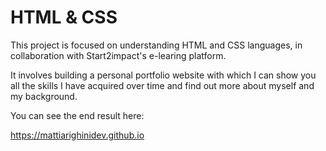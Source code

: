 # HTML & CSS
This project is focused on understanding HTML and CSS languages, in collaboration with Start2impact's e-learing platform.

It involves building a personal portfolio website with which I can show you all the skills I have acquired over time and find out more about myself and my background.

You can see the end result here:

https://mattiarighinidev.github.io
